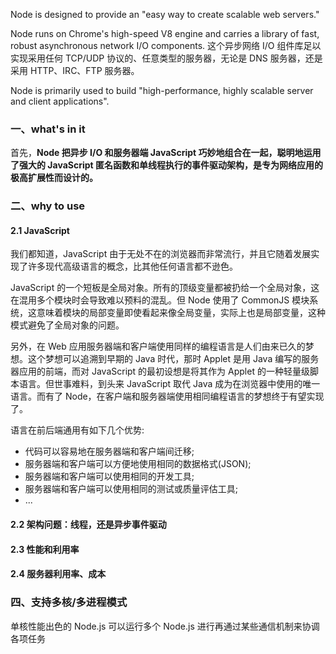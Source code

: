 Node is designed to provide an "easy way to create scalable web servers."

Node runs on Chrome's high-speed V8 engine and carries a library of fast, robust asynchronous network I/O components. 这个异步网络 I/O 组件库足以实现采用任何 TCP/UDP 协议的、任意类型的服务器，无论是 DNS 服务器，还是采用 HTTP、IRC、FTP 服务器。

Node is primarily used to build "high-performance, highly scalable server and client applications".



### 一、what's in it

首先，**Node 把异步 I/O 和服务器端 JavaScript 巧妙地组合在一起，聪明地运用了强大的 JavaScript 匿名函数和单线程执行的事件驱动架构，是专为网络应用的极高扩展性而设计的。**



### 二、why to use

#### 2.1 JavaScript

我们都知道，JavaScript 由于无处不在的浏览器而非常流行，并且它随着发展实现了许多现代高级语言的概念，比其他任何语言都不逊色。

JavaScript 的一个短板是全局对象。所有的顶级变量都被扔给一个全局对象，这在混用多个模块时会导致难以预料的混乱。但 Node 使用了 CommonJS 模块系统，这意味着模块的局部变量即使看起来像全局变量，实际上也是局部变量，这种模式避免了全局对象的问题。

另外，在 Web 应用服务器端和客户端使用同样的编程语言是人们由来已久的梦想。这个梦想可以追溯到早期的 Java 时代，那时 Applet 是用 Java 编写的服务器应用的前端，而对 JavaScript 的最初设想是将其作为 Applet 的一种轻量级脚本语言。但世事难料，到头来 JavaScript 取代 Java 成为在浏览器中使用的唯一语言。而有了 Node，在客户端和服务器端使用相同编程语言的梦想终于有望实现了。

语言在前后端通用有如下几个优势:

- 代码可以容易地在服务器端和客户端间迁移;
- 服务器端和客户端可以方便地使用相同的数据格式(JSON);
- 服务器端和客户端可以使用相同的开发工具;
- 服务器端和客户端可以使用相同的测试或质量评估工具; 
- ...

#### 2.2 架构问题：线程，还是异步事件驱动

#### 2.3 性能和利用率

#### 2.4 服务器利用率、成本



### 四、支持多核/多进程模式

单核性能出色的 Node.js 可以运行多个 Node.js 进行再通过某些通信机制来协调各项任务



